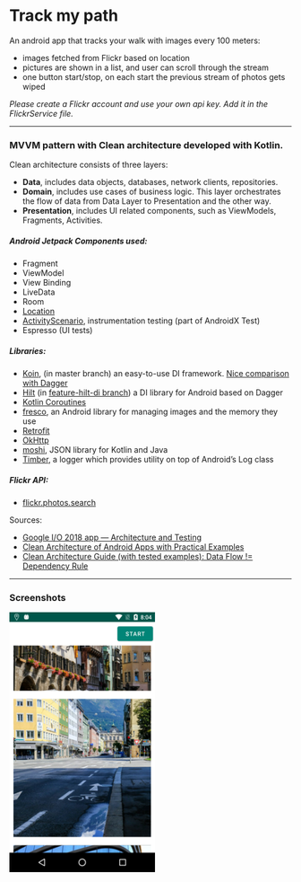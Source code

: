 # Track my path

An android app that tracks your walk with images every 100 meters: 
- images fetched from Flickr based on location 
- pictures are shown in a list, and user can scroll through the stream
- one button start/stop, on each start the previous stream of photos gets wiped

*Please create a Flickr account and use your own api key. Add it in the FlickrService file.*

---

### MVVM pattern with Clean architecture developed with Kotlin.
Clean architecture consists of three layers:
- **Data**, includes data objects, databases, network clients, repositories.
- **Domain**, includes use cases of business logic. This layer orchestrates the flow of data from Data Layer to Presentation and the other way.
- **Presentation**, includes UI related components, such as ViewModels, Fragments, Activities.

##### Android Jetpack Components used:
- Fragment
- ViewModel 
- View Binding
- LiveData 
- Room
- [Location](https://github.com/googlesamples/android-play-location/tree/master/LocationUpdatesForegroundService)
- [ActivityScenario](https://developer.android.com/guide/components/activities/testing), instrumentation testing (part of AndroidX Test) 
- Espresso (UI tests)

##### Libraries:
- [Koin](https://insert-koin.io/), (in master branch) an easy-to-use DI framework. [Nice comparison with Dagger](https://medium.com/@farshidabazari/android-koin-with-mvvm-and-retrofit-e040e4e15f9d)
- [Hilt](https://developer.android.com/training/dependency-injection/hilt-android) (in [feature-hilt-di branch](https://github.com/gs-ts/TrackMyPath/tree/feature-hilt-di)) a DI library for Android based on Dagger
- [Kotlin Coroutines](https://developer.android.com/kotlin/coroutines)
- [fresco](https://github.com/facebook/fresco), an Android library for managing images and the memory they use
- [Retrofit](https://square.github.io/retrofit/)
- [OkHttp](https://square.github.io/okhttp/)
- [moshi](https://github.com/square/moshi), JSON library for Kotlin and Java 
- [Timber](https://github.com/JakeWharton/timber), a logger which provides utility on top of Android’s Log class

##### Flickr API:
- [flickr.photos.search](https://www.flickr.com/services/api/flickr.photos.search.html)

Sources:
- [Google I/O 2018 app — Architecture and Testing](https://medium.com/androiddevelopers/google-i-o-2018-app-architecture-and-testing-f546e37fc7eb)
- [Clean Architecture of Android Apps with Practical Examples](https://rubygarage.org/blog/clean-android-architecture)
- [Clean Architecture Guide (with tested examples): Data Flow != Dependency Rule](https://proandroiddev.com/clean-architecture-data-flow-dependency-rule-615ffdd79e29)

----

### Screenshots

<img src="/screenshots/scrn1.png" width="260">
